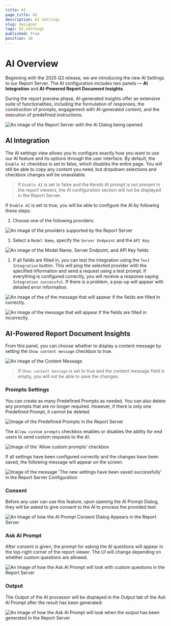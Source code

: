 ```yaml
---
title: AI 
page_title: AI
description: AI Settings
slug: designer
tags: AI,settings
published: True
position: 50
---
```


# AI Overview

Beginning with the 2025 Q3 release, we are introducing the new AI Settings to our Report Server. The AI configuration includes two panels — __AI Integration__ and __AI-Powered Report Document Insights__.

During the report preview phase, AI-generated insights offer an extensive suite of functionalities, including the formulation of responses, the construction of prompts, engagement with AI-generated content, and the execution of predefined instructions.

![An image of the Report Server with the AI Dialog being opened](images/AIPromptReportServer.png)

## AI Integration

The AI settings view allows you to configure exactly how you want to use our AI feature and its options through the user interface. By default, the `Enable AI` checkbox is set to false, which disables the entire page. You will still be able to copy any content you need, but dropdown selections and checkbox changes will be unavailable.

> If `Enable AI` is set to false and the Kendo AI prompt is not present in the report viewers, the AI configuration section will not be displayed in the Report Server.

If `Enable AI` is set to true, you will be able to configure the AI by following these steps:

1. Choose one of the following providers:

![An image of the providers supported by the Report Server ](images/AIProvidersReportServer.png)

1. Select a `Model Name`, specify the `Server Endpoint` and the `API Key`

![An image of the Model Name, Server Endpoint, and API Key fields](images/modelNameServiceEndpointAPIKey.png)

1. If all fields are filled in, you can test the integration using the `Test Integration` button. This will ping the selected provider with the specified information and send a request using a test prompt. If everything is configured correctly, you will receive a response saying `Integration successful`. If there is a problem, a pop-up will appear with detailed error information.

![An image of the of the message that will appear if the fields are filled in correctly.](images/testIntegrationSuccessfulMessage.png)

![An image of the message that will appear if the fields are filled in incorrectly.](images/testIntegrationFailedMessage.png)

## AI-Powered Report Document Insights

From this panel, you can choose whether to display a content message by setting the `Show content message` checkbox to true.

![An image of the Content Message](images/showConsentMessageButton.png)

> If `Show content message` is set to true and the content message field is empty, you will not be able to save the changes.

### Prompts Settings

You can create as many Predefined Prompts as needed. You can also delete any prompts that are no longer required. However, if there is only one Predefined Prompt, it cannot be deleted.

![Image of the Predefined Prompts in the Report Server](images/PredefinedPromptsReportServer.png)

The `Allow custom prompts` checkbox enables or disables the ability for end users to send custom requests to the AI.

![Image of the 'Allow custom prompts' checkbox](images/AllowCustomPromptsButton.png)

If all settings have been configured correctly and the changes have been saved, the following message will appear on the screen.

![Image of the message 'The new settings have been saved successfully' in the Report Server Configuration](images/SavedSuccessfullyMessage.png)

### Consent

Before any user can use this feature, upon opening the AI Prompt Dialog, they will be asked to give consent to the AI to process the provided text.

![An Image of how the AI Prompt Consent Dialog Appears in the Report Server](images/ConsentMessage.png)

### Ask AI Prompt

After consent is given, the prompt for asking the AI questions will appear in the top-right corner of the report viewer. The UI will change depending on whether custom questions are allowed.

![An Image of how the Ask AI Prompt will look with custom questions in the Report Server](images/AskAIPromptReportServer.png)

### Output

The Output of the AI processor will be displayed in the Output tab of the Ask AI Prompt after the result has been generated:

![An Image of how the Ask AI Prompt will look when the output has been generated in the Report Server](images/OutputPromptReportServer.png)
